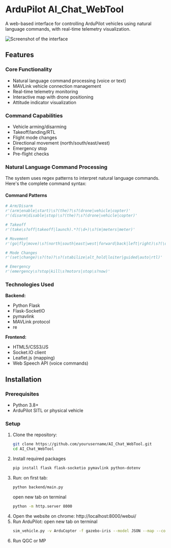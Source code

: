 # ArduPilot AI_Chat_WebTool

A web-based interface for controlling ArduPilot vehicles using natural language commands, with real-time telemetry visualization.

![Screenshot of the interface](https://github.com/user-attachments/assets/6e12e86f-2c6e-4344-8361-f308192300be)

## Features

### Core Functionality
- Natural language command processing (voice or text)
- MAVLink vehicle connection management
- Real-time telemetry monitoring
- Interactive map with drone positioning
- Attitude indicator visualization

### Command Capabilities
- Vehicle arming/disarming
- Takeoff/landing/RTL
- Flight mode changes
- Directional movement (north/south/east/west)
- Emergency stop
- Pre-flight checks

### Natural Language Command Processing

The system uses regex patterns to interpret natural language commands. Here's the complete command syntax:

#### Command Patterns

```python
# Arm/Disarm
r'(arm|enable|start)\s?(the)?\s?(drone|vehicle|copter)'
r'(disarm|disable|stop)\s?(the)?\s?(drone|vehicle|copter)'

# Takeoff 
r'(take\s?off|takeoff|launch).*?(\d+)\s?(m|meters|meter)'

# Movement
r'(go|fly|move)\s?(north|south|east|west|forward|back|left|right)\s?(\d+)\s?(m|meters|meter)'

# Mode Changes
r'(set|change)\s?(to)?\s?(stabilize|alt_hold|loiter|guided|auto|rtl)'

# Emergency
r'(emergency\s?stop|kill\s?motors|stop\s?now)'
```

### Technologies Used

**Backend:**
- Python Flask
- Flask-SocketIO
- pymavlink
- MAVLink protocol
- re

**Frontend:**
- HTML5/CSS3/JS
- Socket.IO client
- Leaflet.js (mapping)
- Web Speech API (voice commands)

## Installation

### Prerequisites
- Python 3.8+
- ArduPilot SITL or physical vehicle

### Setup
1. Clone the repository:
   ```bash
   git clone https://github.com/yourusername/AI_Chat_WebTool.git
   cd AI_Chat_WebTool
   ```      
2. Install required packages
   ```bash
   pip install flask flask-socketio pymavlink python-dotenv
3. Run:
   on first tab:
   ```bash
   python backend/main.py
   ```
   open new tab on terminal
   ```bash
   python -m http.server 8000
   ```
4. Open the website on chrome:
   http://localhost:8000/webui/
5. Run ArduPilot:
   open new tab on terminal
   ```bash
   sim_vehicle.py -v ArduCopter -f gazebo-iris --model JSON --map --console --out 127.0.0.1:14540
6. Run QGC or MP
